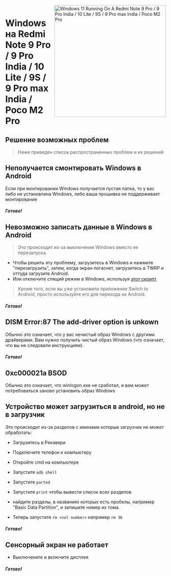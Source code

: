 <img align="right" src="https://github.com/woa-miatoll/Port-Windows-11-Redmi-Note-9-Pro/blob/main/Miatoll.png" width="350" alt="Windows 11 Running On A Redmi Note 9 Pro / 9 Pro India / 10 Lite / 9S / 9 Pro max India / Poco M2 Pro">

# Windows на Redmi Note 9 Pro / 9 Pro India / 10 Lite / 9S / 9 Pro max India / Poco M2 Pro

## Решение возможных проблем
> Ниже приведен список распространенных проблем и их решений

## Неполучается смонтировать Windows в Android
Если при монтировании Windows получается пустая папка, то у вас либо не установлена Windows, либо ваша прошивка не поддерживает монтирование

##### Готово!

## Невозможно записать данные в Windows в Android
> Это происходит из-за выключения Windows вместо ее перезапуска.
- Чтобы решить эту проблему, загрузитесь в Windows и нажмите "перезагрузить", затем, когда экран погаснет, загрузитесь в TWRP и оттуда загрузите Android.
- Или отключите спящий режим в Windows, используя [этот скрипт](https://github.com/n00b69/woa-beryllium/releases/tag/1.0) 
> Кроме того, если вы уже установили приложение Switch to Android, просто используйте его для перехода на Android.

##### Готово!

## DISM Error:87 The add-driver option is unkown
Обычно это означает, что у вас нечистый образ Windows с другими драйверами. Вам нужно получить чистый образ Windows (что означает, что вы не следовали инструкциям).

##### Готово!

## 0xc000021a BSOD
Обычно это означает, что winlogon.exe не сработал, и вам может потребоваться заново установить образ Windows

## Устройство может загрузиться в android, но не в загрузчик
Это происходит из-за разделов с именами которые загрузчик не может обработать:

- Загрузитесь в Рекавери

- Подключите телефон к компьютеру

- Откройте cmd на компьютере

- Запустите ```adb shell```

- Запустите ```parted```

- Запустите ```print``` чтобы вывести список всех разделов

- найдите разделы, в названиях которых есть пробелы, например "Basic Data Partition", и запишите номер их тома.

- Теперь запустите ```rm <vol number>``` например ```rm 36```

##### Готово!

## Сенсорный экран не работает
- Выключените и включите дисплея

##### Готово!